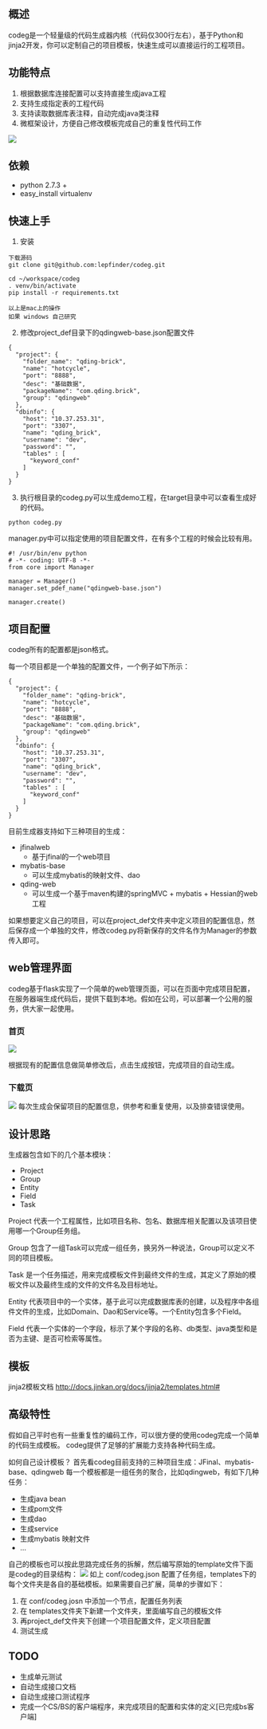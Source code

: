 ## 概述

codeg是一个轻量级的代码生成器内核（代码仅300行左右），基于Python和jinja2开发，你可以定制自己的项目模板，快速生成可以直接运行的工程项目。

## 功能特点
1. 根据数据库连接配置可以支持直接生成java工程
2. 支持生成指定表的工程代码
3. 支持读取数据库表注释，自动完成java类注释
4. 微框架设计，方便自己修改模板完成自己的重复性代码工作

![](http://7xo9p3.com1.z0.glb.clouddn.com/markdown/1448276888720.png?imageMogr2/thumbnail/!50p/quality/100!)

## 依赖

- python 2.7.3 +
- easy_install virtualenv

## 快速上手

1. 安装
```
下载源码
git clone git@github.com:lepfinder/codeg.git

cd ~/workspace/codeg
. venv/bin/activate
pip install -r requirements.txt

以上是mac上的操作
如果 windows 自己研究 
```
2. 修改project_def目录下的qdingweb-base.json配置文件
```
{
  "project": {
    "folder_name": "qding-brick",
    "name": "hotcycle",
    "port": "8888",
    "desc": "基础数据",
    "packageName": "com.qding.brick",
    "group": "qdingweb"
  },
  "dbinfo": {
    "host": "10.37.253.31",
    "port": "3307",
    "name": "qding_brick",
    "username": "dev",
    "password": "",
    "tables" : [
      "keyword_conf"
    ]
  }
}
```

3. 执行根目录的codeg.py可以生成demo工程，在target目录中可以查看生成好的代码。
```
python codeg.py
```

manager.py中可以指定使用的项目配置文件，在有多个工程的时候会比较有用。
```
#! /usr/bin/env python
# -*- coding: UTF-8 -*-
from core import Manager

manager = Manager()
manager.set_pdef_name("qdingweb-base.json")

manager.create()

```
## 项目配置
codeg所有的配置都是json格式。

每一个项目都是一个单独的配置文件，一个例子如下所示：
```
{
  "project": {
    "folder_name": "qding-brick",
    "name": "hotcycle",
    "port": "8888",
    "desc": "基础数据",
    "packageName": "com.qding.brick",
    "group": "qdingweb"
  },
  "dbinfo": {
    "host": "10.37.253.31",
    "port": "3307",
    "name": "qding_brick",
    "username": "dev",
    "password": "",
    "tables" : [
      "keyword_conf"
    ]
  }
}
```

目前生成器支持如下三种项目的生成：

- jfinalweb
	- 基于jfinal的一个web项目
- mybatis-base
	- 可以生成mybatis的映射文件、dao
- qding-web
	- 可以生成一个基于maven构建的springMVC + mybatis + Hessian的web工程

如果想要定义自己的项目，可以在project_def文件夹中定义项目的配置信息，然后保存成一个单独的文件，修改codeg.py将新保存的文件名作为Manager的参数传入即可。

## web管理界面
codeg基于flask实现了一个简单的web管理页面，可以在页面中完成项目配置，在服务器端生成代码后，提供下载到本地。假如在公司，可以部署一个公用的服务，供大家一起使用。

### 首页
![](http://7xo9p3.com1.z0.glb.clouddn.com/markdown/1448501714488.png?imageMogr2/thumbnail/!50p/quality/100!)

根据现有的配置信息做简单修改后，点击生成按钮，完成项目的自动生成。

### 下载页
![](http://7xo9p3.com1.z0.glb.clouddn.com/markdown/1448501770828.png?imageMogr2/thumbnail/!50p/quality/100!)
每次生成会保留项目的配置信息，供参考和重复使用，以及排查错误使用。


## 设计思路

生成器包含如下的几个基本模块：

- Project
- Group
- Entity
- Field
- Task

Project 代表一个工程属性，比如项目名称、包名、数据库相关配置以及该项目使用哪一个Group任务组。

Group 包含了一组Task可以完成一组任务，换另外一种说法，Group可以定义不同的项目模板。

Task 是一个任务描述，用来完成模板文件到最终文件的生成，其定义了原始的模板文件以及最终生成的文件的文件名及目标地址。

Entity 代表项目中的一个实体，基于此可以完成数据库表的创建，以及程序中各组件文件的生成，比如Domain、Dao和Service等。一个Entity包含多个Field。

Field 代表一个实体的一个字段，标示了某个字段的名称、db类型、java类型和是否为主键、是否可检索等属性。

## 模板

jinja2模板文档
http://docs.jinkan.org/docs/jinja2/templates.html#

## 高级特性
假如自己平时也有一些重复性的编码工作，可以很方便的使用codeg完成一个简单的代码生成模板。
codeg提供了足够的扩展能力支持各种代码生成。

如何自己设计模板？
首先看codeg目前支持的三种项目生成：JFinal、mybatis-base、qdingweb
每一个模板都是一组任务的聚合，比如qdingweb，有如下几种任务：

- 生成java bean
- 生成pom文件
- 生成dao
- 生成service
- 生成mybatis 映射文件
- ...

自己的模板也可以按此思路完成任务的拆解，然后编写原始的template文件下面是codeg的目录结构：
![](http://7xo9p3.com1.z0.glb.clouddn.com/markdown/1448502203703.png?imageMogr2/thumbnail/!50p/quality/100!)
如上 conf/codeg.json 配置了任务组，templates下的每个文件夹是各自的基础模板。如果需要自己扩展，简单的步骤如下：

1. 在 conf/codeg.josn 中添加一个节点，配置任务列表
2. 在 templates文件夹下新建一个文件夹，里面编写自己的模板文件
3. 再project_def文件夹下创建一个项目配置文件，定义项目配置
4. 测试生成


## TODO
- 生成单元测试
- 自动生成接口文档
- 自动生成接口测试程序
- 完成一个CS/BS的客户端程序，来完成项目的配置和实体的定义[已完成bs客户端]
